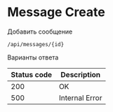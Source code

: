 Message Create
===================

Добавить сообщение

```shell title="Method <span class='color-method'>POST</span>"
/api/messages/{id}
```

Варианты ответа

| Status code                          | Description    |
|--------------------------------------|----------------|
| <span class='color-200'>200</span>   | OK             |
| <span class='color-error'>500</span> | Internal Error |